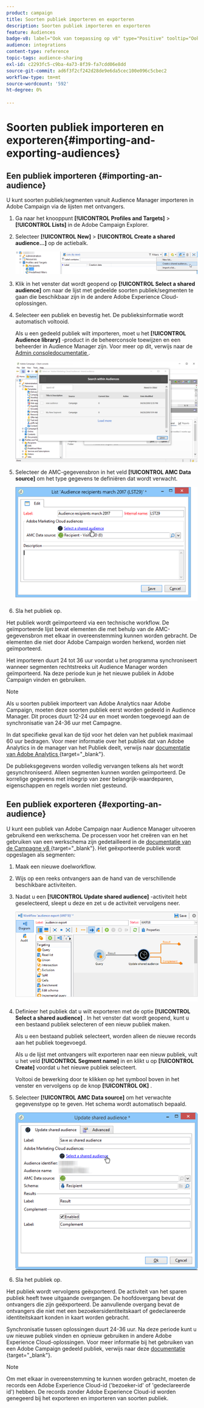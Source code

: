 ```yaml
---
product: campaign
title: Soorten publiek importeren en exporteren
description: Soorten publiek importeren en exporteren
feature: Audiences
badge-v8: label="Ook van toepassing op v8" type="Positive" tooltip="Ook van toepassing op campagne v8"
audience: integrations
content-type: reference
topic-tags: audience-sharing
exl-id: c2293fc5-c9ba-4a73-8f39-fa7cdd06e8dd
source-git-commit: ad6f3f2cf242d28de9e6da5cec100e096c5cbec2
workflow-type: tm+mt
source-wordcount: '592'
ht-degree: 0%

---
```



# Soorten publiek importeren en exporteren{#importing-and-exporting-audiences}



## Een publiek importeren {#importing-an-audience}

U kunt soorten publiek/segmenten vanuit Audience Manager importeren in Adobe Campaign via de lijsten met ontvangers.

1. Ga naar het knooppunt **[!UICONTROL Profiles and Targets]** > **[!UICONTROL Lists]** in de Adobe Campaign Explorer.
1. Selecteer **[!UICONTROL New]** > **[!UICONTROL Create a shared audience...]** op de actiebalk.

   ![](assets/aam_import_audience.png)

1. Klik in het venster dat wordt geopend op **[!UICONTROL Select a shared audience]** om naar de lijst met gedeelde soorten publiek/segmenten te gaan die beschikbaar zijn in de andere Adobe Experience Cloud-oplossingen.
1. Selecteer een publiek en bevestig het. De publieksinformatie wordt automatisch voltooid.

   Als u een gedeeld publiek wilt importeren, moet u het **[!UICONTROL Audience library]** -product in de beheerconsole toewijzen en een beheerder in Audience Manager zijn. Voor meer op dit, verwijs naar de [ Admin consoledocumentatie ](https://helpx.adobe.com/nl/enterprise/managing/user-guide.html).

   ![](assets/aam_import_audience_3.png)

1. Selecteer de AMC-gegevensbron in het veld **[!UICONTROL AMC Data source]** om het type gegevens te definiëren dat wordt verwacht.

   ![](assets/aam_import_audience_2.png)

1. Sla het publiek op.

Het publiek wordt geïmporteerd via een technische workflow. De geïmporteerde lijst bevat elementen die met behulp van de AMC-gegevensbron met elkaar in overeenstemming kunnen worden gebracht. De elementen die niet door Adobe Campaign worden herkend, worden niet geïmporteerd.

Het importeren duurt 24 tot 36 uur voordat u het programma synchroniseert wanneer segmenten rechtstreeks uit Audience Manager worden geïmporteerd. Na deze periode kun je het nieuwe publiek in Adobe Campaign vinden en gebruiken.

>[!NOTE]
>
>Als u soorten publiek importeert van Adobe Analytics naar Adobe Campaign, moeten deze soorten publiek eerst worden gedeeld in Audience Manager. Dit proces duurt 12-24 uur en moet worden toegevoegd aan de synchronisatie van 24-36 uur met Campagne.
>
>In dat specifieke geval kan de tijd voor het delen van het publiek maximaal 60 uur bedragen. Voor meer informatie over het publiek dat van Adobe Analytics in de manager van het Publiek deelt, verwijs naar [ documentatie van Adobe Analytics ](https://experienceleague.adobe.com/docs/analytics/components/segmentation/segmentation-workflow/seg-publish.html){target="_blank"}.

De publieksgegevens worden volledig vervangen telkens als het wordt gesynchroniseerd. Alleen segmenten kunnen worden geïmporteerd. De korrelige gegevens met inbegrip van zeer belangrijk-waardeparen, eigenschappen en regels worden niet gesteund.

## Een publiek exporteren {#exporting-an-audience}

U kunt een publiek van Adobe Campaign naar Audience Manager uitvoeren gebruikend een werkschema. De processen voor het creëren van en het gebruiken van een werkschema zijn gedetailleerd in de [ documentatie van de Campagne v8 ](https://experienceleague.adobe.com/docs/campaign/automation/workflows/introduction/build-a-workflow.html){target="_blank"}. Het geëxporteerde publiek wordt opgeslagen als segmenten:

1. Maak een nieuwe doelworkflow.
1. Wijs op een reeks ontvangers aan de hand van de verschillende beschikbare activiteiten.
1. Nadat u een **[!UICONTROL Update shared audience]** -activiteit hebt geselecteerd, sleept u deze en zet u de activiteit vervolgens neer.

   ![](assets/aam_export_example.png)

1. Definieer het publiek dat u wilt exporteren met de optie **[!UICONTROL Select a shared audience]** . In het venster dat wordt geopend, kunt u een bestaand publiek selecteren of een nieuw publiek maken.

   Als u een bestaand publiek selecteert, worden alleen de nieuwe records aan het publiek toegevoegd.

   Als u de lijst met ontvangers wilt exporteren naar een nieuw publiek, vult u het veld **[!UICONTROL Segment name]** in en klikt u op **[!UICONTROL Create]** voordat u het nieuwe publiek selecteert.

   Voltooi de bewerking door te klikken op het symbool boven in het venster en vervolgens op de knop **[!UICONTROL OK]** .

1. Selecteer **[!UICONTROL AMC Data source]** om het verwachte gegevenstype op te geven. Het schema wordt automatisch bepaald.

   ![](assets/aam_export_audience_activity.png)

1. Sla het publiek op.

Het publiek wordt vervolgens geëxporteerd. De activiteit van het sparen publiek heeft twee uitgaande overgangen. De hoofdovergang bevat de ontvangers die zijn geëxporteerd. De aanvullende overgang bevat de ontvangers die niet met een bezoekersidentiteitskaart of gedeclareerde identiteitskaart konden in kaart worden gebracht.

Synchronisatie tussen oplossingen duurt 24-36 uur. Na deze periode kunt u uw nieuwe publiek vinden en opnieuw gebruiken in andere Adobe Experience Cloud-oplossingen. Voor meer informatie bij het gebruiken van een Adobe Campaign gedeeld publiek, verwijs naar deze [ documentatie ](https://experienceleague.adobe.com/en/docs/core-services/interface/services/audiences/create){target="_blank"}.

>[!NOTE]
>
>Om met elkaar in overeenstemming te kunnen worden gebracht, moeten de records een Adobe Experience Cloud-id (&#39;bezoeker-id&#39; of &#39;gedeclareerde id&#39;) hebben. De records zonder Adobe Experience Cloud-id worden genegeerd bij het exporteren en importeren van soorten publiek.
